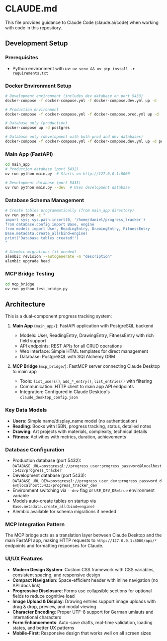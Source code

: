 # CLAUDE.md

This file provides guidance to Claude Code (claude.ai/code) when working with code in this repository.

## Development Setup

### Prerequisites
- Python environment with uv: `uv venv && uv pip install -r requirements.txt`

### Docker Environment Setup
```bash
# Development environment (includes dev database on port 5433)
docker-compose -f docker-compose.yml -f docker-compose.dev.yml up -d

# Production environment
docker-compose -f docker-compose.yml -f docker-compose.prod.yml up -d

# Database only (production)
docker-compose up -d postgres

# Database only (development with both prod and dev databases)
docker-compose -f docker-compose.yml -f docker-compose.dev.yml up -d postgres postgres-dev
```

### Main App (FastAPI)
```bash
cd main_app
# Production database (port 5432)
uv run python main.py  # Starts on http://127.0.0.1:8000

# Development database (port 5433)
uv run python main.py --dev  # Uses development database
```

### Database Schema Management
```bash
# Create tables programmatically (from main_app directory)
uv run python -c "
import sys; sys.path.insert(0, '/home/daniel/progress_tracker')
from database.config import Base, engine
from models import User, ReadingEntry, DrawingEntry, FitnessEntry
Base.metadata.create_all(bind=engine)
print('Database tables created!')
"

# Alembic migrations (if needed)
alembic revision --autogenerate -m "description"
alembic upgrade head
```

### MCP Bridge Testing
```bash
cd mcp_bridge
uv run python test_bridge.py
```

## Architecture

This is a dual-component progress tracking system:

1. **Main App** (`main_app/`): FastAPI application with PostgreSQL backend
   - Models: User, ReadingEntry, DrawingEntry, FitnessEntry with rich field support
   - API endpoints: REST APIs for all CRUD operations
   - Web interface: Simple HTML templates for direct management
   - Database: PostgreSQL with SQLAlchemy ORM

2. **MCP Bridge** (`mcp_bridge/`): FastMCP server connecting Claude Desktop to main app
   - Tools: `list_users()`, `add_*_entry()`, `list_entries()` with filtering
   - Communication: HTTP client to main app API endpoints
   - Integration: Configured in Claude Desktop's `claude_desktop_config.json`

### Key Data Models
- **Users**: Simple name/display_name model (no authentication)
- **Reading**: Books with ISBN, progress tracking, status, detailed notes
- **Drawing**: Art projects with materials, complexity, technical details
- **Fitness**: Activities with metrics, duration, achievements

### Database Configuration
- Production database (port 5432): `DATABASE_URL=postgresql://progress_user:progress_password@localhost:5432/progress_tracker`
- Development database (port 5433): `DATABASE_URL_DEV=postgresql://progress_user_dev:progress_password_dev@localhost:5433/progress_tracker_dev`
- Environment switching via `--dev` flag or `USE_DEV_DB=true` environment variable
- Models auto-create tables on startup via `Base.metadata.create_all(bind=engine)`
- Alembic available for schema migrations if needed

### MCP Integration Pattern
The MCP bridge acts as a translation layer between Claude Desktop and the main FastAPI app, making HTTP requests to `http://127.0.0.1:8000/api/*` endpoints and formatting responses for Claude.

### UI/UX Features
- **Modern Design System**: Custom CSS framework with CSS variables, consistent spacing, and responsive design
- **Compact Navigation**: Space-efficient header with inline navigation (no API docs link)
- **Progressive Disclosure**: Forms use collapsible sections for optional fields to reduce cognitive load
- **Image Upload & Display**: Drawing entries support image uploads with drag & drop, preview, and modal viewing
- **Character Encoding**: Proper UTF-8 support for German umlauts and international characters
- **Form Enhancements**: Auto-save drafts, real-time validation, loading states, and better UX patterns
- **Mobile-First**: Responsive design that works well on all screen sizes